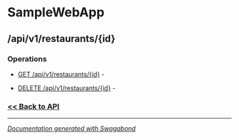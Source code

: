 
# SampleWebApp

## /api/v1/restaurants/{id}

### Operations

* [GET /api/v1/restaurants/{id}](../operations/GetApiV1Restaurantsid.md) -  

* [DELETE /api/v1/restaurants/{id}](../operations/DeleteApiV1Restaurantsid.md) -  

 


### [<< Back to API](../SampleWebApp.Readme.md)

*** 

*[Documentation generated with Swagabond](https://github.com/jordanbleu/swagabond)*
